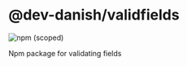 # @dev-danish/validfields
![npm (scoped)](https://img.shields.io/npm/v/@dev-danish/validfields)

Npm package for validating fields
